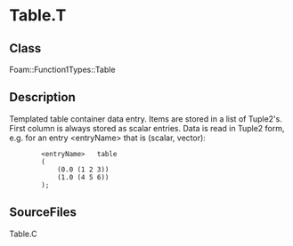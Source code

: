 # Table.T 
## Class
Foam::Function1Types::Table

## Description
Templated table container data entry. Items are stored in a list of
Tuple2's. First column is always stored as scalar entries. Data is read
in Tuple2 form, e.g. for an entry \<entryName\> that is (scalar, vector):

```
        <entryName>   table
        (
            (0.0 (1 2 3))
            (1.0 (4 5 6))
        );
```

## SourceFiles
Table.C

